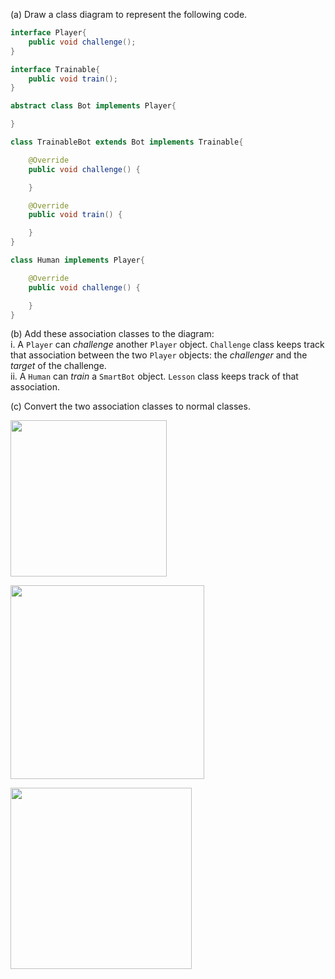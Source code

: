 <panel header="{{ icon_Q_A }} draw class diagram: Player, Bot, etc.">

(a) Draw a class diagram to represent the following code.

```java
interface Player{
    public void challenge();
}

interface Trainable{
    public void train();
}

abstract class Bot implements Player{

}

class TrainableBot extends Bot implements Trainable{

    @Override
    public void challenge() {

    }

    @Override
    public void train() {

    }
}

class Human implements Player{

    @Override
    public void challenge() {

    }
}
```

(b) Add these association classes to the diagram:<br>
i. A `Player` can _challenge_ another `Player` object. `Challenge` class keeps track that association between the two `Player` objects: the _challenger_ and the _target_ of the challenge.<br>
ii. A `Human` can _train_ a `SmartBot` object. `Lesson` class keeps track of that association.


(c) Convert the two association classes to normal classes.

<panel header=":key: (a)">

<img src="{{baseUrl}}/modeling/modelingStructures/classDiagramsAdvanced/images/playerBotA.png" height="250" />
<p/>

<p/>

</panel>
<panel header=":key: (b)">

<img src="{{baseUrl}}/modeling/modelingStructures/classDiagramsAdvanced/images/playerBotB.png" height="310" />
<p/>

<p/>

</panel>
<panel header=":key: (c)">

<img src="{{baseUrl}}/modeling/modelingStructures/classDiagramsAdvanced/images/playerBotC.png" height="290" />
<p/>

<p/>

</panel>

<div slot="answer">



</div>
</question>
</panel>
